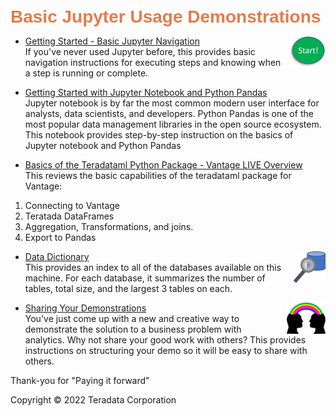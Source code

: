 <b style = 'font-size:28px;font-family:Arial;color:#E37C4D'>Basic Jupyter Usage Demonstrations</b>
 
* [Getting Started - Basic Jupyter Navigation](../UseCases/GettingStarted/GettingStarted.ipynb)<img src="../UseCases/GettingStarted/GettingStarted.jpg" style="float: right; margin-left: 10px; height: 50px; width: auto;" />
<br>If you've never used Jupyter before, this provides basic navigation instructions for executing steps and knowing when a step is running or complete.</br>
 
* [Getting Started with Jupyter Notebook and Python Pandas](../UseCases/GettingStarted_Jupyter_Pandas/GettingStarted_Jupyter_Pandas.ipynb)
<br>Jupyter notebook is by far the most common modern user interface for analysts, data scientists, and developers.  Python Pandas is one of the most popular data management libraries in the open source ecosystem.  This notebook provides step-by-step instruction on the basics of Jupyter notebook and Python Pandas</br>
 
* [Basics of the Teradataml Python Package - Vantage LIVE Overview](../UseCases/Python_Teradataml_Basics/Python_Teradataml_Basics.ipynb)
<br>This reviews the basic capabilities of the teradataml package for Vantage: 
1. Connecting to Vantage 
2. Teratada DataFrames 
3. Aggregation, Transformations, and joins. 
4. Export to Pandas</br>
 
* [Data Dictionary](../UseCases/Data_Dictionary/Data_Dictionary.ipynb)<img src="../UseCases/Data_Dictionary/Data_Dictionary.jpg" style="float: right; margin-left: 10px; height: 50px; width: auto;" />
<br>This provides an index to all of the databases available on this machine.  For each database, it summarizes the number of tables, total size, and the largest 3 tables on each.</br>
 
* [Sharing Your Demonstrations](../UseCases/Sharing_Demos/Sharing_Demos.ipynb)<img src="../UseCases/Sharing_Demos/Sharing_Demo.jpg" style="float: right; margin-left: 10px; height: 50px; width: auto;" />
<br>You've just come up with a new and creative way to demonstrate the solution to a business problem with analytics.  Why not share your good work with others?  This provides instructions on structuring your demo so it will be easy to share with others. 

Thank-you for "Paying it forward"</br>
 

Copyright © 2022 Teradata Corporation
